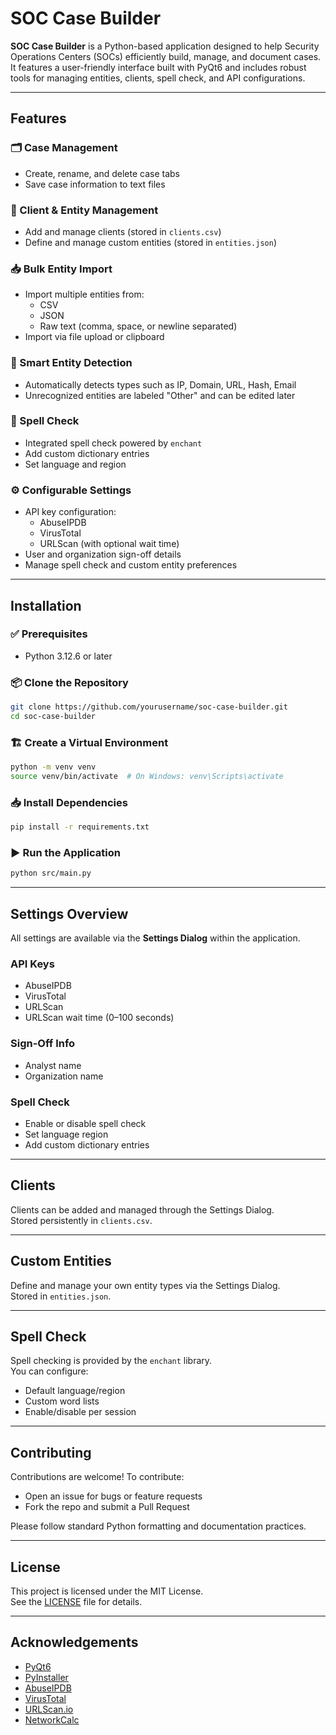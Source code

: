 # SOC Case Builder

**SOC Case Builder** is a Python-based application designed to help Security Operations Centers (SOCs) efficiently build, manage, and document cases. It features a user-friendly interface built with PyQt6 and includes robust tools for managing entities, clients, spell check, and API configurations.

---

## Features

### 🗂️ Case Management
- Create, rename, and delete case tabs
- Save case information to text files

### 👥 Client & Entity Management
- Add and manage clients (stored in `clients.csv`)
- Define and manage custom entities (stored in `entities.json`)

### 📥 Bulk Entity Import
- Import multiple entities from:
  - CSV
  - JSON
  - Raw text (comma, space, or newline separated)
- Import via file upload or clipboard

### 🧠 Smart Entity Detection
- Automatically detects types such as IP, Domain, URL, Hash, Email
- Unrecognized entities are labeled "Other" and can be edited later

### 📝 Spell Check
- Integrated spell check powered by `enchant`
- Add custom dictionary entries
- Set language and region

### ⚙️ Configurable Settings
- API key configuration:
  - AbuseIPDB
  - VirusTotal
  - URLScan (with optional wait time)
- User and organization sign-off details
- Manage spell check and custom entity preferences

---

## Installation

### ✅ Prerequisites

- Python 3.12.6 or later

### 📦 Clone the Repository

```bash
git clone https://github.com/yourusername/soc-case-builder.git
cd soc-case-builder
```

### 🏗️ Create a Virtual Environment

```bash
python -m venv venv
source venv/bin/activate  # On Windows: venv\Scripts\activate
```

### 📥 Install Dependencies

```bash
pip install -r requirements.txt
```

### ▶️ Run the Application

```bash
python src/main.py
```

---

## Settings Overview

All settings are available via the **Settings Dialog** within the application.

### API Keys
- AbuseIPDB
- VirusTotal
- URLScan
- URLScan wait time (0–100 seconds)

### Sign-Off Info
- Analyst name
- Organization name

### Spell Check
- Enable or disable spell check
- Set language region
- Add custom dictionary entries

---

## Clients

Clients can be added and managed through the Settings Dialog.  
Stored persistently in `clients.csv`.

---

## Custom Entities

Define and manage your own entity types via the Settings Dialog.  
Stored in `entities.json`.

---

## Spell Check

Spell checking is provided by the `enchant` library.  
You can configure:
- Default language/region
- Custom word lists
- Enable/disable per session

---

## Contributing

Contributions are welcome! To contribute:
- Open an issue for bugs or feature requests
- Fork the repo and submit a Pull Request

Please follow standard Python formatting and documentation practices.

---

## License

This project is licensed under the MIT License.  
See the [LICENSE](LICENSE) file for details.

---

## Acknowledgements

- [PyQt6](https://riverbankcomputing.com/software/pyqt/intro)
- [PyInstaller](https://pyinstaller.org/)
- [AbuseIPDB](https://www.abuseipdb.com/)
- [VirusTotal](https://www.virustotal.com/)
- [URLScan.io](https://urlscan.io/)
- [NetworkCalc](https://networkcalc.com/)
